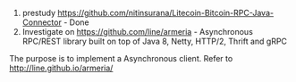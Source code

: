 1. prestudy https://github.com/nitinsurana/Litecoin-Bitcoin-RPC-Java-Connector  - Done
2. Investigate on https://github.com/line/armeria  - 
Asynchronous RPC/REST library built on top of Java 8, Netty, HTTP/2, Thrift and gRPC

The purpose is to implement a Asynchronous client. Refer to http://line.github.io/armeria/